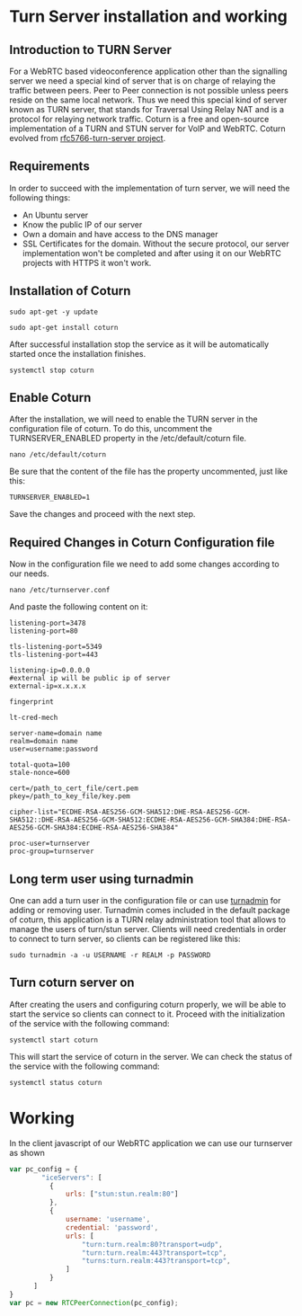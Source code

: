 # Turn Server installation and working 
## Introduction to TURN Server
For a WebRTC based videoconference application other than the signalling server we need a special kind of server that is on charge of relaying the traffic between peers. Peer to Peer connection is not possible unless peers reside on the same local network. Thus we need this special kind of server known as TURN server, that stands for Traversal Using Relay NAT and is a protocol for relaying network traffic. Coturn is a free and open-source implementation of a TURN and STUN server for VoIP and WebRTC. Coturn evolved from [rfc5766-turn-server project](https://code.google.com/p/rfc5766-turn-server/).
## Requirements
In order to succeed with the implementation of turn server, we will need the following things:
- An Ubuntu server
- Know the public IP of our server
- Own a domain and have access to the DNS manager
- SSL Certificates for the domain. Without the secure protocol, our server implementation won't be completed and after using it on our WebRTC projects with HTTPS it won't work.

## Installation of Coturn
```
sudo apt-get -y update
```

```
sudo apt-get install coturn
```

After successful installation stop the service as it will be automatically started once the installation finishes.
```
systemctl stop coturn
```

## Enable Coturn
After the installation, we will need to enable the TURN server in the configuration file of coturn. To do this, uncomment the TURNSERVER_ENABLED property in the /etc/default/coturn file.
```
nano /etc/default/coturn
```

Be sure that the content of the file has the property uncommented, just like this:
```
TURNSERVER_ENABLED=1
```

Save the changes and proceed with the next step.

## Required Changes in Coturn Configuration file
Now in the configuration file we need to add some changes according to our needs.
```
nano /etc/turnserver.conf
```

And paste the following content on it:
```
listening-port=3478
listening-port=80

tls-listening-port=5349
tls-listening-port=443

listening-ip=0.0.0.0
#external ip will be public ip of server
external-ip=x.x.x.x

fingerprint

lt-cred-mech

server-name=domain name
realm=domain name
user=username:password

total-quota=100
stale-nonce=600

cert=/path_to_cert_file/cert.pem
pkey=/path_to_key_file/key.pem

cipher-list="ECDHE-RSA-AES256-GCM-SHA512:DHE-RSA-AES256-GCM-SHA512::DHE-RSA-AES256-GCM-SHA512:ECDHE-RSA-AES256-GCM-SHA384:DHE-RSA-AES256-GCM-SHA384:ECDHE-RSA-AES256-SHA384"

proc-user=turnserver
proc-group=turnserver
```
## Long term user using turnadmin
One can add a turn user in the configuration file or can use [turnadmin](https://github.com/coturn/coturn/wiki/turnadmin) for adding or removing user. Turnadmin comes included in the default package of coturn, this application is a TURN relay administration tool that allows to manage the users of turn/stun server. Clients will need credentials in order to connect to turn server, so clients can be registered like this:

```
sudo turnadmin -a -u USERNAME -r REALM -p PASSWORD
```

## Turn coturn server on
After creating the users and configuring coturn properly, we will be able to start the service so clients can connect to it. Proceed with the initialization of the service with the following command:
```
systemctl start coturn
```

This will start the service of coturn in the server. We can check the status of the service with the following command:
```
systemctl status coturn
```
# Working
In the client javascript of our WebRTC application we can use our turnserver as shown 
```javascript
var pc_config = {
        "iceServers": [
          {
              urls: ["stun:stun.realm:80"]
          },
          {
              username: 'username',
              credential: 'password',
              urls: [
                  "turn:turn.realm:80?transport=udp",
                  "turn:turn.realm:443?transport=tcp",
                  "turns:turn.realm:443?transport=tcp",
              ]
          }
      ]
}
var pc = new RTCPeerConnection(pc_config);
```
